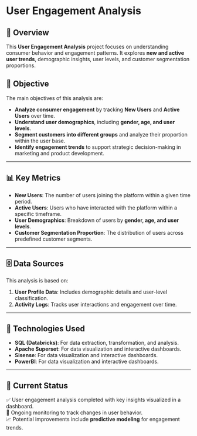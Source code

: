 # **User Engagement Analysis**  

## 📘 Overview  
This **User Engagement Analysis** project focuses on understanding consumer behavior and engagement patterns. It explores **new and active user trends**, demographic insights, user levels, and customer segmentation proportions.  

## 🎯 Objective  
The main objectives of this analysis are:  
- **Analyze consumer engagement** by tracking **New Users** and **Active Users** over time.  
- **Understand user demographics**, including **gender, age, and user levels**.  
- **Segment customers into different groups** and analyze their proportion within the user base.  
- **Identify engagement trends** to support strategic decision-making in marketing and product development.  

---

## 📊 Key Metrics  

- **New Users**: The number of users joining the platform within a given time period.  
- **Active Users**: Users who have interacted with the platform within a specific timeframe.  
- **User Demographics**: Breakdown of users by **gender, age, and user levels**.  
- **Customer Segmentation Proportion**: The distribution of users across predefined customer segments.  

---

## 🗄️ Data Sources  
This analysis is based on:  
1. **User Profile Data**: Includes demographic details and user-level classification.  
2. **Activity Logs**: Tracks user interactions and engagement over time.  

---

## 🔧 Technologies Used  

- **SQL (Databricks)**: For data extraction, transformation, and analysis.  
- **Apache Superset**: For data visualization and interactive dashboards.
- **Sisense**: For data visualization and interactive dashboards.
- **PowerBI**: For data visualization and interactive dashboards.

---

## 📌 Current Status  
✅ User engagement analysis completed with key insights visualized in a dashboard.  
🔄 Ongoing monitoring to track changes in user behavior.  
📈 Potential improvements include **predictive modeling** for engagement trends.  
